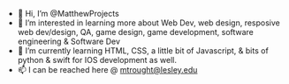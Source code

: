 <!---
MatthewProjects/MatthewProjects is a ✨ special ✨ repository because its `README.md` (this file) appears on your GitHub profile.
You can click the Preview link to take a look at your changes.
--->
- 👋 Hi, I’m @MatthewProjects
- 👀 I’m interested in learning more about Web Dev, web design, resposive web dev/design, QA, game design, game development, software engineering & Software Dev
- 🌱 I’m currently learning HTML, CSS, a little bit of Javascript, & bits of python & swift for IOS development as well.
- 📫 I can be reached here @ mtrought@lesley.edu
